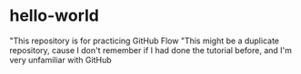 # hello-world
"This repository is for practicing GitHub Flow
"This might be a duplicate repository, cause I don't remember if I had done the tutorial before, and I'm very unfamiliar with GitHub
